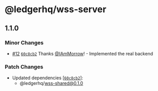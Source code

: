 # @ledgerhq/wss-server

## 1.1.0

### Minor Changes

- [#12](https://github.com/LedgerHQ/wallet-sync-system/pull/12) [`60c8cb2`](https://github.com/LedgerHQ/wallet-sync-system/commit/60c8cb223058172ffa6fe02efa395ed7ee582feb) Thanks [@IAmMorrow](https://github.com/IAmMorrow)! - Implemented the real backend

### Patch Changes

- Updated dependencies [[`60c8cb2`](https://github.com/LedgerHQ/wallet-sync-system/commit/60c8cb223058172ffa6fe02efa395ed7ee582feb)]:
  - @ledgerhq/wss-shared@0.1.0
